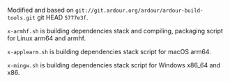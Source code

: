 Modified and based on `git://git.ardour.org/ardour/ardour-build-tools.git` git HEAD `5777e3f`.

`x-armhf.sh` is building dependencies stack and compiling, packaging script for Linux arm64 and armhf.

`x-applearm.sh` is building dependencies stack script for macOS arm64.

`x-mingw.sh` is building dependencies stack script for Windows x86_64 and x86.